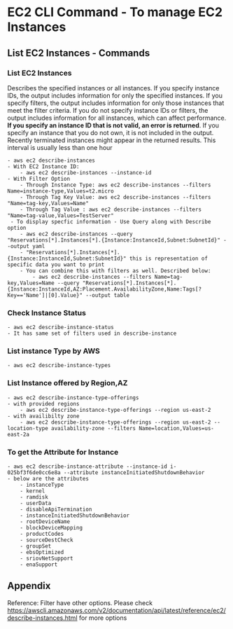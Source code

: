 # EC2 CLI Command - To manage EC2 Instances

## List EC2 Instances - Commands

### List EC2 Instances
Describes the specified instances or all instances.
If you specify instance IDs, the output includes information for only the specified instances. 
If you specify filters, the output includes information for only those instances that meet the filter criteria. 
If you do not specify instance IDs or filters, the output includes information for all instances, which can affect performance. 
**If you specify an instance ID that is not valid, an error is returned**. 
If you specify an instance that you do not own, it is not included in the output.
Recently terminated instances might appear in the returned results. This interval is usually less than one hour

	- aws ec2 describe-instances
	- With EC2 Instance ID: 
		- aws ec2 describe-instances --instance-id
	- With Filter Option
	    - Through Instance Type: aws ec2 describe-instances --filters Name=instance-type,Values=t2.micro
	    - Through Tag Key Value: aws ec2 describe-instances --filters "Name=tag-key,Values=Name"
	    - Through Tag Value : aws ec2 describe-instances --filters "Name=tag-value,Values=TestServer"
	 - To display specfic information - Use Query along with Describe option
	    - aws ec2 describe-instances --query "Reservations[*].Instances[*].{Instance:InstanceId,Subnet:SubnetId}" --output yaml
	    - "Reservations[*].Instances[*].{Instance:InstanceId,Subnet:SubnetId}" this is representation of specific data you want to print
	    - You can combine this with filters as well. Described below:
	        - aws ec2 describe-instances --filters Name=tag-key,Values=Name --query "Reservations[*].Instances[*].{Instance:InstanceId,AZ:Placement.AvailabilityZone,Name:Tags[?Key=='Name']|[0].Value}" --output table

### Check Instance Status
    - aws ec2 describe-instance-status
    - It has same set of filters used in describe-instance

### List instance Type by AWS
    - aws ec2 describe-instance-types
### List Instance offered by Region,AZ
    - aws ec2 describe-instance-type-offerings
    - with provided regions
        - aws ec2 describe-instance-type-offerings --region us-east-2
    - with availibilty zone
        - aws ec2 describe-instance-type-offerings --region us-east-2 --location-type availability-zone --filters Name=location,Values=us-east-2a
### To get the Attribute for Instance
    - aws ec2 describe-instance-attribute --instance-id i-025bf3f6de0cc6e8a --attribute instanceInitiatedShutdownBehavior
    - below are the attributes
        - instanceType
        - kernel
        - ramdisk
        - userData
        - disableApiTermination
        - instanceInitiatedShutdownBehavior
        - rootDeviceName
        - blockDeviceMapping
        - productCodes
        - sourceDestCheck
        - groupSet
        - ebsOptimized
        - sriovNetSupport
        - enaSupport
	  





## Appendix
Reference: Filter have other options. Please check https://awscli.amazonaws.com/v2/documentation/api/latest/reference/ec2/describe-instances.html for more options
	
		
	